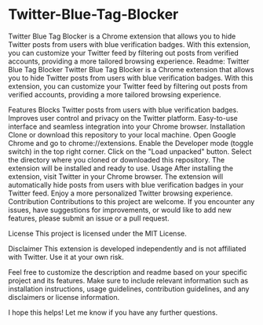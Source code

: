 # Twitter-Blue-Tag-Blocker
Twitter Blue Tag Blocker is a Chrome extension that allows you to hide Twitter posts from users with blue verification badges. With this extension, you can customize your Twitter feed by filtering out posts from verified accounts, providing a more tailored browsing experience.
Readme:
Twitter Blue Tag Blocker
Twitter Blue Tag Blocker is a Chrome extension that allows you to hide Twitter posts from users with blue verification badges. With this extension, you can customize your Twitter feed by filtering out posts from verified accounts, providing a more tailored browsing experience.

Features
Blocks Twitter posts from users with blue verification badges.
Improves user control and privacy on the Twitter platform.
Easy-to-use interface and seamless integration into your Chrome browser.
Installation
Clone or download this repository to your local machine.
Open Google Chrome and go to chrome://extensions.
Enable the Developer mode (toggle switch) in the top right corner.
Click on the "Load unpacked" button.
Select the directory where you cloned or downloaded this repository.
The extension will be installed and ready to use.
Usage
After installing the extension, visit Twitter in your Chrome browser.
The extension will automatically hide posts from users with blue verification badges in your Twitter feed.
Enjoy a more personalized Twitter browsing experience.
Contribution
Contributions to this project are welcome. If you encounter any issues, have suggestions for improvements, or would like to add new features, please submit an issue or a pull request.

License
This project is licensed under the MIT License.

Disclaimer
This extension is developed independently and is not affiliated with Twitter. Use it at your own risk.

Feel free to customize the description and readme based on your specific project and its features. Make sure to include relevant information such as installation instructions, usage guidelines, contribution guidelines, and any disclaimers or license information.

I hope this helps! Let me know if you have any further questions.
